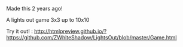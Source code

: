 Made this 2 years ago!

A lights out game 3x3 up to 10x10

Try it out! : http://htmlpreview.github.io/?https://github.com/ZWhiteShadow/LightsOut/blob/master/Game.html
